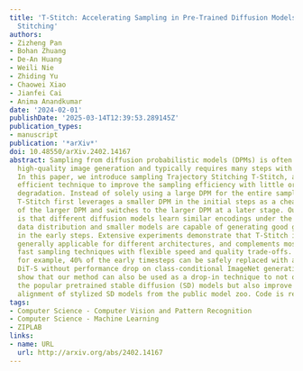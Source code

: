 ```yaml
---
title: 'T-Stitch: Accelerating Sampling in Pre-Trained Diffusion Models with Trajectory
  Stitching'
authors:
- Zizheng Pan
- Bohan Zhuang
- De-An Huang
- Weili Nie
- Zhiding Yu
- Chaowei Xiao
- Jianfei Cai
- Anima Anandkumar
date: '2024-02-01'
publishDate: '2025-03-14T12:39:53.289145Z'
publication_types:
- manuscript
publication: '*arXiv*'
doi: 10.48550/arXiv.2402.14167
abstract: Sampling from diffusion probabilistic models (DPMs) is often expensive for
  high-quality image generation and typically requires many steps with a large model.
  In this paper, we introduce sampling Trajectory Stitching T-Stitch, a simple yet
  efficient technique to improve the sampling efficiency with little or no generation
  degradation. Instead of solely using a large DPM for the entire sampling trajectory,
  T-Stitch first leverages a smaller DPM in the initial steps as a cheap drop-in replacement
  of the larger DPM and switches to the larger DPM at a later stage. Our key insight
  is that different diffusion models learn similar encodings under the same training
  data distribution and smaller models are capable of generating good global structures
  in the early steps. Extensive experiments demonstrate that T-Stitch is training-free,
  generally applicable for different architectures, and complements most existing
  fast sampling techniques with flexible speed and quality trade-offs. On DiT-XL,
  for example, 40% of the early timesteps can be safely replaced with a 10x faster
  DiT-S without performance drop on class-conditional ImageNet generation. We further
  show that our method can also be used as a drop-in technique to not only accelerate
  the popular pretrained stable diffusion (SD) models but also improve the prompt
  alignment of stylized SD models from the public model zoo. Code is released at https://github.com/NVlabs/T-Stitch
tags:
- Computer Science - Computer Vision and Pattern Recognition
- Computer Science - Machine Learning
- ZIPLAB
links:
- name: URL
  url: http://arxiv.org/abs/2402.14167
---
```

